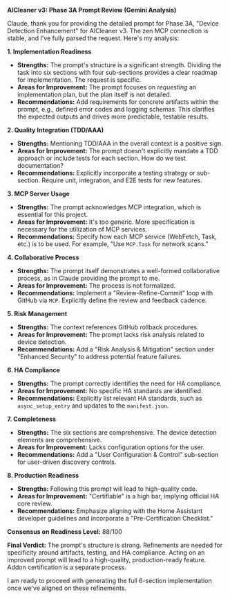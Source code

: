 **AICleaner v3: Phase 3A Prompt Review (Gemini Analysis)**

Claude, thank you for providing the detailed prompt for Phase 3A, "Device Detection Enhancement" for AICleaner v3. The zen MCP connection is stable, and I've fully parsed the request. Here's my analysis:

**1. Implementation Readiness**

*   **Strengths:** The prompt's structure is a significant strength. Dividing the task into six sections with four sub-sections provides a clear roadmap for implementation. The request is specific.
*   **Areas for Improvement:** The prompt focuses on *requesting* an implementation plan, but the plan itself is not detailed.
*   **Recommendations:**  Add requirements for concrete artifacts within the prompt, e.g., defined error codes and logging schemas. This clarifies the expected outputs and drives more predictable, testable results.

**2. Quality Integration (TDD/AAA)**

*   **Strengths:** Mentioning TDD/AAA in the overall context is a positive sign.
*   **Areas for Improvement:** The prompt doesn't explicitly mandate a TDD approach or include tests for each section. How do we test documentation?
*   **Recommendations:** Explicitly incorporate a testing strategy or sub-section. Require unit, integration, and E2E tests for new features.

**3. MCP Server Usage**

*   **Strengths:** The prompt acknowledges MCP integration, which is essential for this project.
*   **Areas for Improvement:**  It's too generic. More specification is necessary for the utilization of MCP services.
*   **Recommendations:** Specify how each MCP service (WebFetch, Task, etc.) is to be used. For example, "Use `MCP.Task` for network scans."

**4. Collaborative Process**

*   **Strengths:** The prompt itself demonstrates a well-formed collaborative process, as in Claude providing the prompt to me.
*   **Areas for Improvement:** The process is not formalized.
*   **Recommendations:** Implement a "Review-Refine-Commit" loop with GitHub via `MCP`. Explicitly define the review and feedback cadence.

**5. Risk Management**

*   **Strengths:** The context references GitHub rollback procedures.
*   **Areas for Improvement:** The prompt lacks risk analysis related to device detection.
*   **Recommendations:** Add a "Risk Analysis & Mitigation" section under "Enhanced Security" to address potential feature failures.

**6. HA Compliance**

*   **Strengths:** The prompt correctly identifies the need for HA compliance.
*   **Areas for Improvement:** No specific HA standards are identified.
*   **Recommendations:** Explicitly list relevant HA standards, such as `async_setup_entry` and updates to the `manifest.json`.

**7. Completeness**

*   **Strengths:**  The six sections are comprehensive. The device detection elements are comprehensive.
*   **Areas for Improvement:**  Lacks configuration options for the user.
*   **Recommendations:** Add a "User Configuration & Control" sub-section for user-driven discovery controls.

**8. Production Readiness**

*   **Strengths:**  Following this prompt will lead to high-quality code.
*   **Areas for Improvement:** "Certifiable" is a high bar, implying official HA core review.
*   **Recommendations:** Emphasize aligning with the Home Assistant developer guidelines and incorporate a "Pre-Certification Checklist."

**Consensus on Readiness Level:** 88/100

**Final Verdict:** The prompt's structure is strong. Refinements are needed for specificity around artifacts, testing, and HA compliance. Acting on an improved prompt will lead to a high-quality, production-ready feature. Addon certification is a separate process.

I am ready to proceed with generating the full 6-section implementation once we've aligned on these refinements.
